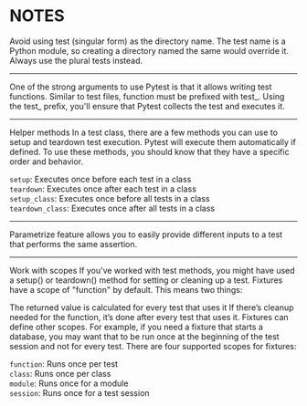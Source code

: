 # NOTES

Avoid using test (singular form) as the directory name. The test name is a Python module, so creating a directory named the same would override it. Always use the plural tests instead.

---

One of the strong arguments to use Pytest is that it allows writing test functions. Similar to test files, function must be prefixed with test_. Using the test_ prefix, you'll ensure that Pytest collects the test and executes it.

---

Helper methods
In a test class, there are a few methods you can use to setup and teardown test execution. Pytest will execute them automatically if defined. To use these methods, you should know that they have a specific order and behavior.

`setup`: Executes once before each test in a class  
`teardown`: Executes once after each test in a class  
`setup_class`: Executes once before all tests in a class  
`teardown_class`: Executes once after all tests in a class  

---

Parametrize feature allows you to easily provide different inputs to a test that performs the same assertion.

---

Work with scopes
If you've worked with test methods, you might have used a setup() or teardown() method for setting or cleaning up a test. Fixtures have a scope of "function" by default. This means two things:

The returned value is calculated for every test that uses it
If there’s cleanup needed for the function, it’s done after every test that uses it.
Fixtures can define other scopes. For example, if you need a fixture that starts a database, you may want that to be run once at the beginning of the test session and not for every test. There are four supported scopes for fixtures:

`function`: Runs once per test  
`class`: Runs once per class  
`module`: Runs once for a module  
`session`: Runs once for a test session  

